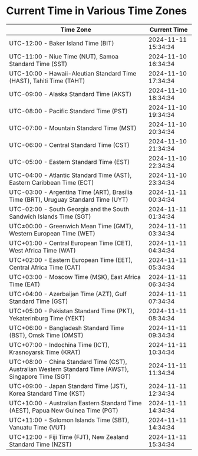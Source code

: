 # Current Time in Various Time Zones

| Time Zone | Current Time |
|-----------|--------------|
| UTC-12:00 - Baker Island Time (BIT) | 2024-11-11 15:34:34 |
| UTC-11:00 - Niue Time (NUT), Samoa Standard Time (SST) | 2024-11-10 16:34:34 |
| UTC-10:00 - Hawaii-Aleutian Standard Time (HAST), Tahiti Time (TAHT) | 2024-11-10 17:34:34 |
| UTC-09:00 - Alaska Standard Time (AKST) | 2024-11-10 18:34:34 |
| UTC-08:00 - Pacific Standard Time (PST) | 2024-11-10 19:34:34 |
| UTC-07:00 - Mountain Standard Time (MST) | 2024-11-10 20:34:34 |
| UTC-06:00 - Central Standard Time (CST) | 2024-11-10 21:34:34 |
| UTC-05:00 - Eastern Standard Time (EST) | 2024-11-10 22:34:34 |
| UTC-04:00 - Atlantic Standard Time (AST), Eastern Caribbean Time (ECT) | 2024-11-10 23:34:34 |
| UTC-03:00 - Argentina Time (ART), Brasília Time (BRT), Uruguay Standard Time (UYT) | 2024-11-11 00:34:34 |
| UTC-02:00 - South Georgia and the South Sandwich Islands Time (SGT) | 2024-11-11 01:34:34 |
| UTC±00:00 - Greenwich Mean Time (GMT), Western European Time (WET) | 2024-11-11 03:34:34 |
| UTC+01:00 - Central European Time (CET), West Africa Time (WAT) | 2024-11-11 04:34:34 |
| UTC+02:00 - Eastern European Time (EET), Central Africa Time (CAT) | 2024-11-11 05:34:34 |
| UTC+03:00 - Moscow Time (MSK), East Africa Time (EAT) | 2024-11-11 06:34:34 |
| UTC+04:00 - Azerbaijan Time (AZT), Gulf Standard Time (GST) | 2024-11-11 07:34:34 |
| UTC+05:00 - Pakistan Standard Time (PKT), Yekaterinburg Time (YEKT) | 2024-11-11 08:34:34 |
| UTC+06:00 - Bangladesh Standard Time (BST), Omsk Time (OMST) | 2024-11-11 09:34:34 |
| UTC+07:00 - Indochina Time (ICT), Krasnoyarsk Time (KRAT) | 2024-11-11 10:34:34 |
| UTC+08:00 - China Standard Time (CST), Australian Western Standard Time (AWST), Singapore Time (SGT) | 2024-11-11 11:34:34 |
| UTC+09:00 - Japan Standard Time (JST), Korea Standard Time (KST) | 2024-11-11 12:34:34 |
| UTC+10:00 - Australian Eastern Standard Time (AEST), Papua New Guinea Time (PGT) | 2024-11-11 14:34:34 |
| UTC+11:00 - Solomon Islands Time (SBT), Vanuatu Time (VUT) | 2024-11-11 14:34:34 |
| UTC+12:00 - Fiji Time (FJT), New Zealand Standard Time (NZST) | 2024-11-11 15:34:34 |
